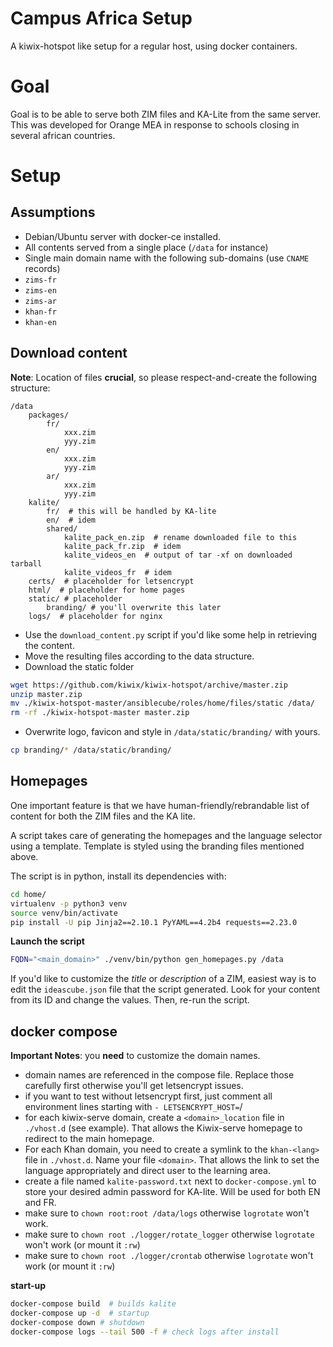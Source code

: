 Campus Africa Setup
===================

A kiwix-hotspot like setup for a regular host, using docker containers.


# Goal

Goal is to be able to serve both ZIM files and KA-Lite from the same server. This was developed for Orange MEA in response to schools closing in several african countries.

# Setup

## Assumptions

* Debian/Ubuntu server with docker-ce installed.
* All contents served from a single place (`/data` for instance)
* Single main domain name with the following sub-domains (use `CNAME` records)
 * `zims-fr`
 * `zims-en`
 * `zims-ar`
 * `khan-fr`
 * `khan-en`

## Download content

**Note**: Location of files **crucial**, so please respect-and-create the following structure:

```
/data
    packages/
        fr/
            xxx.zim
            yyy.zim
        en/
            xxx.zim
            yyy.zim
        ar/
            xxx.zim
            yyy.zim
    kalite/
        fr/  # this will be handled by KA-lite
        en/  # idem
        shared/
            kalite_pack_en.zip  # rename downloaded file to this
            kalite_pack_fr.zip  # idem
            kalite_videos_en  # output of tar -xf on downloaded tarball
            kalite_videos_fr  # idem
    certs/  # placeholder for letsencrypt
    html/  # placeholder for home pages
    static/ # placeholder
        branding/ # you'll overwrite this later
    logs/  # placeholder for nginx
```

* Use the `download_content.py` script if you'd like some help in retrieving the content.
* Move the resulting files according to the data structure.
* Download the static folder

``` sh
wget https://github.com/kiwix/kiwix-hotspot/archive/master.zip
unzip master.zip
mv ./kiwix-hotspot-master/ansiblecube/roles/home/files/static /data/
rm -rf ./kiwix-hotspot-master master.zip
```
* Overwrite logo, favicon and style in `/data/static/branding/` with yours.

``` sh
cp branding/* /data/static/branding/
```

## Homepages

One important feature is that we have human-friendly/rebrandable list of content for both the ZIM files and the KA lite.

A script takes care of generating the homepages and the language selector using a template. Template is styled using the branding files mentioned above.

The script is in python, install its dependencies with:

``` sh
cd home/
virtualenv -p python3 venv
source venv/bin/activate
pip install -U pip Jinja2==2.10.1 PyYAML==4.2b4 requests==2.23.0
```

**Launch the script**

``` sh
FQDN="<main_domain>" ./venv/bin/python gen_homepages.py /data
```

If you'd like to customize the _title_ or _description_ of a ZIM, easiest way is to edit the `ideascube.json` file that the script generated. Look for your content from its ID and change the values. Then, re-run the script.

## docker compose

**Important Notes**: you **need** to customize the domain names.

* domain names are referenced in the compose file. Replace those carefully first  otherwise you'll get letsencrypt issues.
* if you want to test without letsencrypt first, just comment all environment lines starting with `- LETSENCRYPT_HOST=`/
* for each kiwix-serve domain, create a `<domain>_location` file in `./vhost.d` (see example). That allows the Kiwix-serve homepage to redirect to the main homepage.
* For each Khan domain, you need to create a symlink to the `khan-<lang>` file in `./vhost.d`. Name your file `<domain>`. That allows the link to set the language appropriately and direct user to the learning area.
* create a file named `kalite-password.txt` next to `docker-compose.yml` to store your desired admin password for KA-lite. Will be used for both EN and FR.
* make sure to `chown root:root /data/logs` otherwise `logrotate` won't work.
* make sure to `chown root ./logger/rotate_logger` otherwise `logrotate` won't work (or mount it `:rw`)
* make sure to `chown root ./logger/crontab` otherwise `logrotate` won't work (or mount it `:rw`)

**start-up**

``` sh
docker-compose build  # builds kalite
docker-compose up -d  # startup
docker-compose down # shutdown
docker-compose logs --tail 500 -f # check logs after install
```

